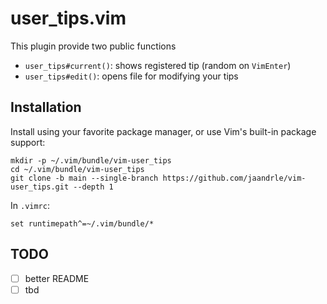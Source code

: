 # user_tips.vim

This plugin provide two public functions
- `user_tips#current()`: shows registered tip (random on `VimEnter`)
- `user_tips#edit()`: opens file for modifying your tips

## Installation

Install using your favorite package manager, or use Vim's built-in package
support:

    mkdir -p ~/.vim/bundle/vim-user_tips
    cd ~/.vim/bundle/vim-user_tips
    git clone -b main --single-branch https://github.com/jaandrle/vim-user_tips.git --depth 1

In `.vimrc`:

    set runtimepath^=~/.vim/bundle/*

## TODO
- [ ] better README
- [ ] tbd
